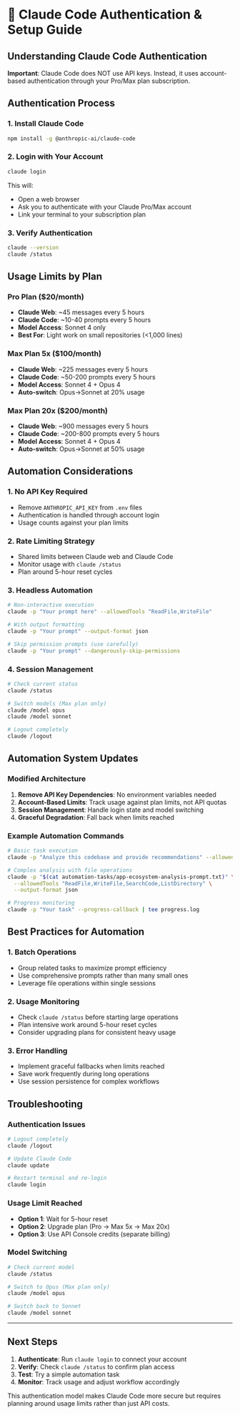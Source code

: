 # 🔐 Claude Code Authentication & Setup Guide

## Understanding Claude Code Authentication

**Important**: Claude Code does NOT use API keys. Instead, it uses account-based authentication through your Pro/Max plan subscription.

## Authentication Process

### 1. Install Claude Code
```bash
npm install -g @anthropic-ai/claude-code
```

### 2. Login with Your Account
```bash
claude login
```

This will:
- Open a web browser 
- Ask you to authenticate with your Claude Pro/Max account
- Link your terminal to your subscription plan

### 3. Verify Authentication
```bash
claude --version
claude /status
```

## Usage Limits by Plan

### Pro Plan ($20/month)
- **Claude Web**: ~45 messages every 5 hours
- **Claude Code**: ~10-40 prompts every 5 hours
- **Model Access**: Sonnet 4 only
- **Best For**: Light work on small repositories (<1,000 lines)

### Max Plan 5x ($100/month)  
- **Claude Web**: ~225 messages every 5 hours
- **Claude Code**: ~50-200 prompts every 5 hours
- **Model Access**: Sonnet 4 + Opus 4
- **Auto-switch**: Opus→Sonnet at 20% usage

### Max Plan 20x ($200/month)
- **Claude Web**: ~900 messages every 5 hours  
- **Claude Code**: ~200-800 prompts every 5 hours
- **Model Access**: Sonnet 4 + Opus 4
- **Auto-switch**: Opus→Sonnet at 50% usage

## Automation Considerations

### 1. No API Key Required
- Remove `ANTHROPIC_API_KEY` from `.env` files
- Authentication is handled through account login
- Usage counts against your plan limits

### 2. Rate Limiting Strategy
- Shared limits between Claude web and Claude Code
- Monitor usage with `claude /status`
- Plan around 5-hour reset cycles

### 3. Headless Automation
```bash
# Non-interactive execution
claude -p "Your prompt here" --allowedTools "ReadFile,WriteFile"

# With output formatting
claude -p "Your prompt" --output-format json

# Skip permission prompts (use carefully)
claude -p "Your prompt" --dangerously-skip-permissions
```

### 4. Session Management
```bash
# Check current status
claude /status

# Switch models (Max plan only)
claude /model opus
claude /model sonnet

# Logout completely
claude /logout
```

## Automation System Updates

### Modified Architecture
1. **Remove API Key Dependencies**: No environment variables needed
2. **Account-Based Limits**: Track usage against plan limits, not API quotas
3. **Session Management**: Handle login state and model switching
4. **Graceful Degradation**: Fall back when limits reached

### Example Automation Commands

```bash
# Basic task execution
claude -p "Analyze this codebase and provide recommendations" --allowedTools "ReadFile,SearchFiles"

# Complex analysis with file operations
claude -p "$(cat automation-tasks/app-ecosystem-analysis-prompt.txt)" \
  --allowedTools "ReadFile,WriteFile,SearchCode,ListDirectory" \
  --output-format json

# Progress monitoring
claude -p "Your task" --progress-callback | tee progress.log
```

## Best Practices for Automation

### 1. Batch Operations
- Group related tasks to maximize prompt efficiency
- Use comprehensive prompts rather than many small ones
- Leverage file operations within single sessions

### 2. Usage Monitoring
- Check `claude /status` before starting large operations
- Plan intensive work around 5-hour reset cycles
- Consider upgrading plans for consistent heavy usage

### 3. Error Handling
- Implement graceful fallbacks when limits reached
- Save work frequently during long operations
- Use session persistence for complex workflows

## Troubleshooting

### Authentication Issues
```bash
# Logout completely
claude /logout

# Update Claude Code
claude update

# Restart terminal and re-login
claude login
```

### Usage Limit Reached
- **Option 1**: Wait for 5-hour reset
- **Option 2**: Upgrade plan (Pro → Max 5x → Max 20x)
- **Option 3**: Use API Console credits (separate billing)

### Model Switching
```bash
# Check current model
claude /status

# Switch to Opus (Max plan only)
claude /model opus

# Switch back to Sonnet
claude /model sonnet
```

---

## Next Steps

1. **Authenticate**: Run `claude login` to connect your account
2. **Verify**: Check `claude /status` to confirm plan access
3. **Test**: Try a simple automation task
4. **Monitor**: Track usage and adjust workflow accordingly

This authentication model makes Claude Code more secure but requires planning around usage limits rather than just API costs.